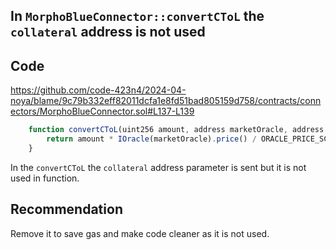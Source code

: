## In `MorphoBlueConnector::convertCToL` the `collateral` address is not used

## Code
https://github.com/code-423n4/2024-04-noya/blame/9c79b332eff82011dcfa1e8fd51bad805159d758/contracts/connectors/MorphoBlueConnector.sol#L137-L139

```javascript
    function convertCToL(uint256 amount, address marketOracle, address collateral) public view returns (uint256) {
        return amount * IOracle(marketOracle).price() / ORACLE_PRICE_SCALE;
    }
```
In the `convertCToL` the `collateral` address parameter is sent but it is not used in function.

## Recommendation
Remove it to save gas and make code cleaner as it is not used.